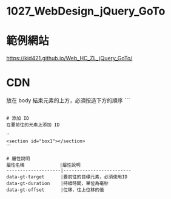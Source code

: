 # 1027_WebDesign_jQuery_GoTo

# 範例網站
https://kid421.github.io/Web_HC_ZL_jQuery_GoTo/

# CDN
放在 body 結束元素的上方，必須按造下方的順序
ˋˋˋ
<!-- jQuery CDN -->
<script src="https://ajax.googleapis.com/ajax/libs/jquery/3.5.1/jquery.min.js"></script>

<!-- 前往元素 js -->
<script src="https://github.com/KID421/Web_HC_ZL_jQuery_GoTo/blob/main/goTo.js"></script>

```

# 添加 ID
在要前往的元素上添加 ID

ˋˋ
<section id="box1"></section>
ˋˋˋ

# 屬性說明
屬性名稱             |屬性說明
--------------------|-------------------------
data-gt-target      |要前往的目標元素，必須使用ID
data-gt-duration    |持續時間，單位為毫秒
data-gt-offset      |位移，往上位移的值
